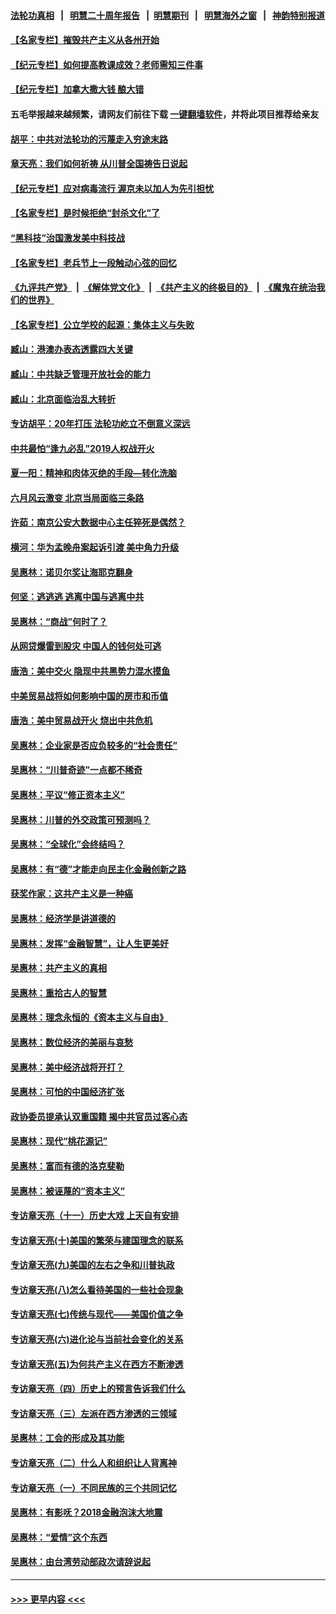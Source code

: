 #### [法轮功真相](https://github.com/gfw-breaker/truth/blob/master/README.md?t=0) &nbsp;&nbsp;|&nbsp;&nbsp; [明慧二十周年报告](https://github.com/gfw-breaker/mh-reports/blob/master/README.md?t=0) &nbsp;&nbsp;|&nbsp;&nbsp;[明慧期刊](https://github.com/gfw-breaker/mh-qikan) &nbsp;&nbsp;|&nbsp;&nbsp; [明慧海外之窗](https://github.com/gfw-breaker/mh-news/blob/master/README.md?t=0) &nbsp;&nbsp;|&nbsp;&nbsp; [神韵特别报道](https://github.com/gfw-breaker/mh-news/blob/master/shenyun.md?t=0)
#### [【名家专栏】摧毁共产主义从各州开始](../pages/nsc423/n13076376.md?t=07131001) 
#### [【纪元专栏】如何提高教课成效？老师需知三件事](../pages/nsc423/n12417848.md?t=07131001) 
#### [【纪元专栏】加拿大撒大钱 酿大错](../pages/nsc423/n12406564.md?t=07131001) 
#### 五毛举报越来越频繁，请网友们前往下载 [一键翻墙软件](https://github.com/gfw-breaker/ssr-accounts)，并将此项目推荐给亲友
#### [胡平：中共对法轮功的污蔑走入穷途末路](../pages/nsc423/n12266737.md?t=07131001) 
#### [章天亮：我们如何祈祷 从川普全国祷告日说起](../pages/nsc423/n11944627.md?t=07131001) 
#### [【纪元专栏】应对病毒流行 渥京未以加人为先引担忧](../pages/nsc423/n11875714.md?t=07131001) 
#### [【名家专栏】是时候拒绝“封杀文化”了](../pages/nsc423/n11814093.md?t=07131001) 
#### [“黑科技”治国激发美中科技战](../pages/nsc423/n11638056.md?t=07131001) 
#### [【名家专栏】老兵节上一段触动心弦的回忆](../pages/nsc423/n11646016.md?t=07131001) 
#### [《九评共产党》](https://github.com/begood0513/9ping.md/blob/master/README.md) &nbsp;|&nbsp; [《解体党文化》](../../../../jtdwh.md/blob/master/README.md)  &nbsp;|&nbsp; [《共产主义的终极目的》](../../../../gczydzjmd.md/blob/master/README.md) &nbsp;|&nbsp; [《魔鬼在统治我们的世界》](../../../../mgztzwmdsj.md/blob/master/README.md) 
#### [【名家专栏】公立学校的起源：集体主义与失败](../pages/nsc423/n11601833.md?t=07131001) 
#### [臧山：港澳办表态透露四大关键](../pages/nsc423/n11421628.md?t=07131001) 
#### [臧山：中共缺乏管理开放社会的能力](../pages/nsc423/n11407457.md?t=07131001) 
#### [臧山：北京面临治乱大转折](../pages/nsc423/n11406895.md?t=07131001) 
#### [专访胡平：20年打压 法轮功屹立不倒意义深远](../pages/nsc423/n11398800.md?t=07131001) 
#### [中共最怕“逢九必乱”2019人权战开火](../pages/nsc423/n11385248.md?t=07131001) 
#### [夏一阳：精神和肉体灭绝的手段—转化洗脑](../pages/nsc423/n11368250.md?t=07131001) 
#### [六月风云激变 北京当局面临三条路](../pages/nsc423/n11313668.md?t=07131001) 
#### [许茹：南京公安大数据中心主任猝死是偶然？](../pages/nsc423/n11064744.md?t=07131001) 
#### [横河：华为孟晚舟案起诉引渡 美中角力升级](../pages/nsc423/n11027230.md?t=07131001) 
#### [吴惠林：诺贝尔奖让海耶克翻身](../pages/nsc423/n10890049.md?t=07131001) 
#### [何坚：逃逃逃 逃离中国与逃离中共](../pages/nsc423/n10592891.md?t=07131001) 
#### [吴惠林：“商战”何时了？](../pages/nsc423/n10573558.md?t=07131001) 
#### [从网贷爆雷到股灾 中国人的钱何处可逃](../pages/nsc423/n10572800.md?t=07131001) 
#### [唐浩：美中交火 隐现中共黑势力混水摸鱼](../pages/nsc423/n10544040.md?t=07131001) 
#### [中美贸易战将如何影响中国的房市和币值](../pages/nsc423/n10543697.md?t=07131001) 
#### [唐浩：美中贸易战开火 烧出中共危机](../pages/nsc423/n10540126.md?t=07131001) 
#### [吴惠林：企业家是否应负较多的“社会责任”](../pages/nsc423/n10535022.md?t=07131001) 
#### [吴惠林：“川普奇迹”一点都不稀奇](../pages/nsc423/n10512808.md?t=07131001) 
#### [吴惠林：平议“修正资本主义”](../pages/nsc423/n10495724.md?t=07131001) 
#### [吴惠林：川普的外交政策可预测吗？](../pages/nsc423/n10462387.md?t=07131001) 
#### [吴惠林：“全球化”会终结吗？](../pages/nsc423/n10452838.md?t=07131001) 
#### [吴惠林：有“德”才能走向民主化金融创新之路](../pages/nsc423/n10432292.md?t=07131001) 
#### [获奖作家：这共产主义是一种癌](../pages/nsc423/n10431541.md?t=07131001) 
#### [吴惠林：经济学是讲道德的](../pages/nsc423/n10398014.md?t=07131001) 
#### [吴惠林：发挥“金融智慧”，让人生更美好](../pages/nsc423/n10375019.md?t=07131001) 
#### [吴惠林：共产主义的真相](../pages/nsc423/n10351394.md?t=07131001) 
#### [吴惠林：重拾古人的智慧](../pages/nsc423/n10337691.md?t=07131001) 
#### [吴惠林：理念永恒的《资本主义与自由》](../pages/nsc423/n10316274.md?t=07131001) 
#### [吴惠林：数位经济的美丽与哀愁](../pages/nsc423/n10292946.md?t=07131001) 
#### [吴惠林：美中经济战将开打？](../pages/nsc423/n10258825.md?t=07131001) 
#### [吴惠林：可怕的中国经济扩张](../pages/nsc423/n10219147.md?t=07131001) 
#### [政协委员提承认双重国籍 揭中共官员过客心态](../pages/nsc423/n10208809.md?t=07131001) 
#### [吴惠林：现代“桃花源记”](../pages/nsc423/n10185234.md?t=07131001) 
#### [吴惠林：富而有德的洛克斐勒](../pages/nsc423/n10142264.md?t=07131001) 
#### [吴惠林：被诬蔑的“资本主义”](../pages/nsc423/n10124816.md?t=07131001) 
#### [专访章天亮（十一）历史大戏 上天自有安排](../pages/nsc423/n10094905.md?t=07131001) 
#### [专访章天亮(十)美国的繁荣与建国理念的联系](../pages/nsc423/n10094899.md?t=07131001) 
#### [专访章天亮(九)美国的左右之争和川普执政](../pages/nsc423/n10094889.md?t=07131001) 
#### [专访章天亮(八)怎么看待美国的一些社会现象](../pages/nsc423/n10094857.md?t=07131001) 
#### [专访章天亮(七)传统与现代——美国价值之争](../pages/nsc423/n10093140.md?t=07131001) 
#### [专访章天亮(六)进化论与当前社会变化的关系](../pages/nsc423/n10092036.md?t=07131001) 
#### [专访章天亮(五)为何共产主义在西方不断渗透](../pages/nsc423/n10083620.md?t=07131001) 
#### [专访章天亮（四）历史上的预言告诉我们什么](../pages/nsc423/n10083606.md?t=07131001) 
#### [专访章天亮（三）左派在西方渗透的三领域](../pages/nsc423/n10081115.md?t=07131001) 
#### [吴惠林：工会的形成及其功能](../pages/nsc423/n10080633.md?t=07131001) 
#### [专访章天亮（二）什么人和组织让人背离神](../pages/nsc423/n10076637.md?t=07131001) 
#### [专访章天亮（一）不同民族的三个共同记忆](../pages/nsc423/n10074188.md?t=07131001) 
#### [吴惠林：有影呒？2018金融泡沫大地震](../pages/nsc423/n10040534.md?t=07131001) 
#### [吴惠林：“爱情”这个东西](../pages/nsc423/n10019423.md?t=07131001) 
#### [吴惠林：由台湾劳动部政次请辞说起](../pages/nsc423/n9979679.md?t=07131001) 

----
#### [ >>> 更早内容 <<< ](../indexes/nsc423-earlier.md)

